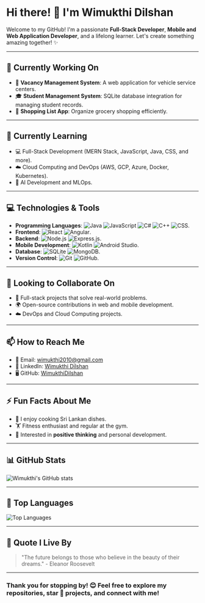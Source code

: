 # Hi there! 👋 I'm **Wimukthi Dilshan**

Welcome to my GitHub! I'm a passionate **Full-Stack Developer**, **Mobile and Web Application Developer**, and a lifelong learner. Let's create something amazing together! ✨

---

## 🔭 **Currently Working On**
- 🚗 **Vacancy Management System**: A web application for vehicle service centers.
- 🎓 **Student Management System**: SQLite database integration for managing student records.
- 🛒 **Shopping List App**: Organize grocery shopping efficiently.

---

## 🌱 **Currently Learning**
- 💻 Full-Stack Development (MERN Stack, JavaScript, Java, CSS, and more).
- ☁️ Cloud Computing and DevOps (AWS, GCP, Azure, Docker, Kubernetes).
- 🤖 AI Development and MLOps.

---

## 💻 **Technologies & Tools**
- **Programming Languages**: ![Java](https://img.shields.io/badge/Java-007396?style=for-the-badge&logo=java&logoColor=white) ![JavaScript](https://img.shields.io/badge/JavaScript-F7DF1E?style=for-the-badge&logo=javascript&logoColor=black) ![C#](https://img.shields.io/badge/C%23-239120?style=for-the-badge&logo=c-sharp&logoColor=white) ![C++](https://img.shields.io/badge/C%2B%2B-00599C?style=for-the-badge&logo=c%2B%2B&logoColor=white) ![CSS](https://img.shields.io/badge/CSS-1572B6?style=for-the-badge&logo=css3&logoColor=white).
- **Frontend**: ![React](https://img.shields.io/badge/React-20232A?style=for-the-badge&logo=react&logoColor=61DAFB) ![Angular](https://img.shields.io/badge/Angular-DD0031?style=for-the-badge&logo=angular&logoColor=white).
- **Backend**: ![Node.js](https://img.shields.io/badge/Node.js-43853D?style=for-the-badge&logo=node-dot-js&logoColor=white) ![Express.js](https://img.shields.io/badge/Express.js-404D59?style=for-the-badge&logo=express&logoColor=white).
- **Mobile Development**: ![Kotlin](https://img.shields.io/badge/Kotlin-0095D5?style=for-the-badge&logo=kotlin&logoColor=white) ![Android Studio](https://img.shields.io/badge/Android_Studio-3DDC84?style=for-the-badge&logo=android-studio&logoColor=white).
- **Database**: ![SQLite](https://img.shields.io/badge/SQLite-003B57?style=for-the-badge&logo=sqlite&logoColor=white) ![MongoDB](https://img.shields.io/badge/MongoDB-47A248?style=for-the-badge&logo=mongodb&logoColor=white).
- **Version Control**: ![Git](https://img.shields.io/badge/Git-F05032?style=for-the-badge&logo=git&logoColor=white) ![GitHub](https://img.shields.io/badge/GitHub-181717?style=for-the-badge&logo=github&logoColor=white).

---

## 🤝 **Looking to Collaborate On**
- 🚀 Full-stack projects that solve real-world problems.
- 🌍 Open-source contributions in web and mobile development.
- ☁️ DevOps and Cloud Computing projects.

---

## 📫 **How to Reach Me**
- 📧 Email: [wimukthi2010@gmail.com](mailto:wimukthi2010@gmail.com)
- 💼 LinkedIn: [Wimukthi Dilshan](https://www.linkedin.com/in/wimukthi-dilshan-4ab4ab314?lipi=urn%3Ali%3Apage%3Ad_flagship3_profile_view_base_contact_details%3BrsyiTawHSPapD%2BuQw1egtQ%3D%3D)
- 🖥️ GitHub: [WimukthiDilshan](https://github.com/WimukthiDilshan)

---

## ⚡ **Fun Facts About Me**
- 🍛 I enjoy cooking Sri Lankan dishes.
- 🏋️ Fitness enthusiast and regular at the gym.
- 🌱 Interested in **positive thinking** and personal development.

---

## 📊 **GitHub Stats**

![Wimukthi's GitHub stats](https://github-readme-stats.vercel.app/api?username=WimukthiDilshan&show_icons=true&theme=radical)

---

## 🎨 **Top Languages**

![Top Languages](https://github-readme-stats.vercel.app/api/top-langs/?username=WimukthiDilshan&layout=compact&theme=radical)

---

## 🌟 **Quote I Live By**
> "The future belongs to those who believe in the beauty of their dreams." - Eleanor Roosevelt

---

### Thank you for stopping by! 😊 Feel free to explore my repositories, star 🌟 projects, and connect with me!
